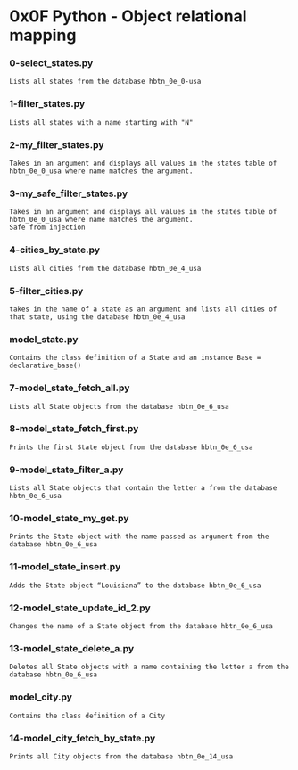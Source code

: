 # 0x0F Python - Object relational mapping

### 0-select_states.py

	Lists all states from the database hbtn_0e_0-usa

### 1-filter_states.py

    Lists all states with a name starting with "N"

### 2-my_filter_states.py

    Takes in an argument and displays all values in the states table of hbtn_0e_0_usa where name matches the argument.

### 3-my_safe_filter_states.py

    Takes in an argument and displays all values in the states table of hbtn_0e_0_usa where name matches the argument.
    Safe from injection

### 4-cities_by_state.py

    Lists all cities from the database hbtn_0e_4_usa

### 5-filter_cities.py

    takes in the name of a state as an argument and lists all cities of that state, using the database hbtn_0e_4_usa

### model_state.py

    Contains the class definition of a State and an instance Base = declarative_base()

### 7-model_state_fetch_all.py

    Lists all State objects from the database hbtn_0e_6_usa

### 8-model_state_fetch_first.py

    Prints the first State object from the database hbtn_0e_6_usa

### 9-model_state_filter_a.py

    Lists all State objects that contain the letter a from the database hbtn_0e_6_usa

### 10-model_state_my_get.py

    Prints the State object with the name passed as argument from the database hbtn_0e_6_usa

### 11-model_state_insert.py

    Adds the State object “Louisiana” to the database hbtn_0e_6_usa

### 12-model_state_update_id_2.py

    Changes the name of a State object from the database hbtn_0e_6_usa

### 13-model_state_delete_a.py

    Deletes all State objects with a name containing the letter a from the database hbtn_0e_6_usa

### model_city.py

    Contains the class definition of a City

### 14-model_city_fetch_by_state.py

    Prints all City objects from the database hbtn_0e_14_usa
